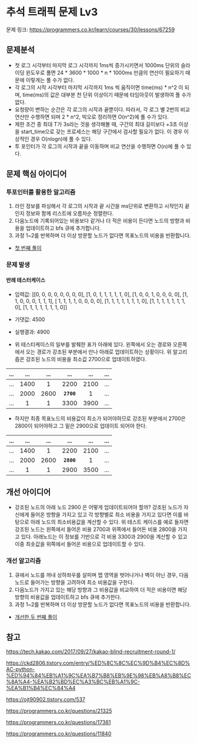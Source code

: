 # 추석 트래픽 문제 Lv3
문제 링크: https://programmers.co.kr/learn/courses/30/lessons/67259

## 문제분석 
* 첫 로그 시각부터 마지막 로그 시각까지 1ms씩 증가시키면서 1000ms 단위의 슬라이딩 윈도우로 풀면 24 * 3600 * 1000 * n * 1000ms 만큼의 연산이 필요하기 때문에 이렇게는 풀 수가 없다.
* 각 로그의 시작 시각부터 마지막 시각까지 1ms 씩 움직이면 time(ms) * n^2 이 되며, time(ms)의 값은 대부분 천 단위 이상이기 때문에 타임아웃이 발생하여 풀 수가 없다.
* 요청량이 변하는 순간은 각 로그의 시작과 끝뿐이다. 따라서, 각 로그 별 2번의 비교 연산만 수행하면 되며 2 * n^2, 빅오로 정리하면 O(n^2)에 풀 수가 있다.
* 제한 조건 중 최대 T가 3s라는 것을 생각해볼 때, 구간의 최대 길이보다 +3초 이상을 start_time으로 갖는 프로세스는 해당 구간에서 검사할 필요가 없다. 이 경우 이상적인 경우 O(nlogn)에 풀 수 있다.
* 투 포인터가 각 로그의 시작과 끝을 이동하며 비교 연산을 수행하면 O(n)에 풀 수 있다.

## 문제 핵심 아이디어
### 투포인터를 활용한 알고리즘
 1. 라인 정보를 파싱해서 각 로그의 시작과 끝 시간을 ms단위로 변환하고 시작인지 끝인지 정보와 함께 리스트에 오름차순 정렬한다. 
 2. 다음노드에 기록되어있는 비용보다 같거나 더 적은 비용이 든다면 노드의 방향과 비용을 업데이트하고 bfs 큐에 추가합니다.
 3. 과정 1~2를 반복하며 더 이상 방문할 노드가 없다면 목표노드의 비용을 반환합니다. 

* [첫 번째 풀이](constructionRaceway1.py)

### 문제 발생 

#### 반례 테스터케이스
* 입력값: [[0, 0, 0, 0, 0, 0, 0, 0], [1, 0, 1, 1, 1, 1, 1, 0], [1, 0, 0, 1, 0, 0, 0, 0], [1, 1, 0, 0, 0, 1, 1, 1], [
    1, 1, 1, 1, 0, 0, 0, 0], [1, 1, 1, 1, 1, 1, 1, 0], [1, 1, 1, 1, 1, 1, 1, 0], [1, 1, 1, 1, 1, 1, 1, 0]]
* 기댓값: 4500
* 실행결과: 4900

* 위 테스터케이스의 일부를 발췌한 표가 아래에 있다. 왼쪽에서 오는 경로와 오른쪽에서 오는 경로가 강조된 부분에서 만나 아래로 업데이트하는 상황이다. 위 알고리즘은 강조된 노드의 비용을 최소값 2700으로 업데이트하였다. 

...|...|...|...|...|...
:---:|:---:|:---:|:---:|:---:|:---:|
...|1400|1|2200|2100|...|
...|2000|2600|**`2700`**|1|...|
...|1|1|3300|3900|...|

* 하지만 최종 목표노드의 비용값이 최소가 되어야하므로 강조된 부분에서 2700은 2800이 되어야하고 그 밑은 2900으로 업데이트 되어야 한다.

...|...|...|...|...|...
:---:|:---:|:---:|:---:|:---:|:---:|
...|1400|1|2200|2100|...|
...|2000|2600|**`2800`**|1|...|
...|1|1|2900|3500|...|

## 개선 아이디어
* 강조된 노드의 아래 노드 2900 은 어떻게 업데이트되어야 할까? 강조된 노드가 자신에게 들어온 방향을 가지고 있고 각 방향별로 최소 비용을 가지고 있다면 이를 바탕으로 아래 노드의 최소비용값을 계산할 수 있다. 위 테스트 케이스를 예로 들자면 강조된 노드는 왼쪽에서 들어온 비용 2700과 위쪽에서 들어돈 비용 2800을 가지고 있다. 아래노드는 이 정보를 기반으로 각 비용 3300과 2900을 계산할 수 있고 이중 최솟값을 위쪽에서 들어온 비용으로 업데이트할 수 있다. 
    
### 개선 알고리즘
 1. 큐에서 노드를 꺼내 상하좌우를 살피며 맵 영역을 벗어나거나 벽이 아닌 경우, 다음 노드로 들어가는 방향을 고려하여 최소 비용값을 구한다.
 2. 다음노드가 가지고 있는 해당 방향과 그 비용값을 비교하여 더 적은 비용이면 해당방향의 비용값을 업데이트하고 bfs 큐에 추가한다.
 3. 과정 1~2를 반복하며 더 이상 방문할 노드가 없다면 목표노드의 비용을 반환합니다. 

* [개선한 두 번째 풀이](constructionRaceway2.py)

## 참고
https://tech.kakao.com/2017/09/27/kakao-blind-recruitment-round-1/



https://ckd2806.tistory.com/entry/%ED%8C%8C%EC%9D%B4%EC%8D%AC-python-%ED%94%84%EB%A1%9C%EA%B7%B8%EB%9E%98%EB%A8%B8%EC%8A%A4-%EA%B2%BD%EC%A3%BC%EB%A1%9C-%EA%B1%B4%EC%84%A4

https://ojt90902.tistory.com/537

https://programmers.co.kr/questions/21325

https://programmers.co.kr/questions/17381

https://programmers.co.kr/questions/11840
